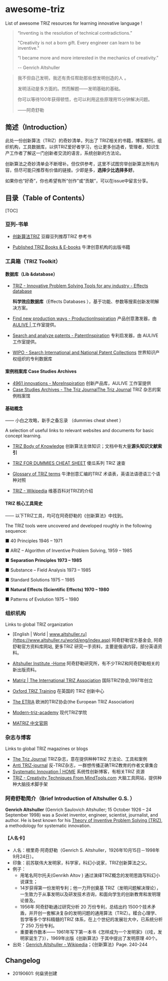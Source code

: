 # awesome-triz

List of awesome TRIZ resources for learning innovative language !



> “Inventing is the resolution of technical contradictions.”
>
> "Creativity is not a born gift. Every engineer can learn to be inventive."  
>
> “I became more and more interested in the mechanics of creativity.”
>
> -- Genrich Altshuller



> 我不但自己发明，我还有责任帮助那些想发明创造的人 。
>
> 发明活动是多方面的。然而解题——发明基础的基础。
>
> 你可以等待100年获得顿悟，也可以利用这些原理用15分钟解决问题。
>
> ——阿奇舒勒



## 简述（Introduction）

此处一份创新算法（TRIZ）的奇妙清单，列出了 TRIZ相关的书籍，博客期刊，组织机构，工具数据库，以供TRIZ爱好者学习，也让更多创造者，管理者，知识生产工作者了解这一门创新者交流的语言，系统创新的方法论。



创新算法之奇妙清单会不断增补。但仅供参考，这里不试图穷举创新算法所有内容，但尽可能只推荐有价值的链接。少即是多，**选择少比选择多好**。

如果你也“好奇”，你也希望有所“创作”或“贡献”，可以在issue中留言分享。



## 目录（Table of Contents）

[TOC]

### 豆列-书单

- [创新算法TRIZ](https://www.douban.com/doulist/114817820/) 豆瓣豆列推荐TRIZ 参考书

- [Published TRIZ Books & E-books](https://www.triz.co.uk/published-triz-books-ebooks) 牛津创意机构的出版书籍



### 工具箱（TRIZ Toolkit）

#### 数据库（Lib &database）

- [TRIZ - Innovative Problem Solving Tools for any industry - Effects database ](http://wbam2244.dns-systems.net/EDB/index.php)  

   **科学效应数据库**（Effects Databases ），基于功能、参数等搜索创新发明解决方案。

- [Find new production ways - ProductionInspiration](http://www.productioninspiration.com/) 产品创意激发器，由[AULIVE | ](http://www.aulive.com/) 工作室提供。

- [Search and analyze patents - PatentInspiration](http://www.patentinspiration.com/)  专利启发器，由 AULIVE 工作室提供。

- [WIPO - Search International and National Patent Collections](https://patentscope2.wipo.int/search/en/search.jsf) 世界知识产权组织的专利数据库



#### 案例档案库 Case Studies Archives 

- [4961 innovations - MoreInspiration](http://www.moreinspiration.com/Search) 创新产品库，AULIVE 工作室提供
- [Case Studies Archives - The Triz JournalThe Triz Journal](https://triz-journal.com/case-studies/) TRIZ 杂志的案例档案馆



#### 基础概念 

—— 小白之攻略，新手之备忘录  （dummies cheat sheet ）

A selection of useful links to relevant websites and documents for basic concept learning.



- [TRIZ Body of Knowledge](https://matriz.org/wp-content/uploads/2012/07/TRIZ-Body-of-Knowledge-final.pdf) 创新算法主体知识；文档中有大量**源头知识文献索引**

- [TRIZ FOR DUMMIES CHEAT SHEET](https://www.dummies.com/business/management/triz-for-dummies-cheat-sheet/) 傻瓜系列 TRIZ 速查
- [Glossary of TRIZ terms](https://cdn2.hubspot.net/hubfs/2211211/website%20PDF%20and%20Excel%20downloads/glossary_of_terms_gb_fr_de.pdf) 牛津创意汇编的TRIZ 术语表，英语法语德语三个语种对照
- [TRIZ - Wikipedia](https://en.wikipedia.org/wiki/TRIZ) 维基百科对TRIZ的介绍



#### TRIZ 核心工具简史

—— 以下TRIZ工具，均可在阿奇舒勒的《创新算法》中找到。

 The TRIZ tools were uncovered and developed roughly in the following sequence:

 ■ 40 Principles 1946 – 1971

 ■ ARIZ – Algorithm of Inventive Problem Solving, 1959 – 1985

 ■ **Separation Principles 1973 – 1985**

 ■ Substance – Field Analysis 1973 – 1985

 ■ Standard Solutions 1975 – 1985

 ■ **Natural Effects (Scientific Effects) 1970 – 1980**

 ■  Patterns of Evolution 1975 – 1980



### 组织机构

Links to global TRIZ organization

- [English | World | www.altshuller.ru](https://www.altshuller.ru/world/eng/index.asp)  阿奇舒勒官方基金会, 阿奇舒勒官方资料库网站, 更多TRIZ 研究一手资料，主要是俄语内容，部分英语资料。

- [Altshuller Institute -Home](https://www.aitriz.org/) 阿奇舒勒研究所，有不少TRIZ和阿奇舒勒相关的新出版资料。

- [Matriz | The International TRIZ Association](https://matriz.org/) 国际TRIZ协会,1997年创立
- [Oxford TRIZ Training](https://www.triz.co.uk/TRIZ-training)  在英国的 TRIZ 创新中心
- [ The ETRIA](http://etria.eu/portal/index.php)  欧洲的TRIZ协会(the European TRIZ Association)
- [Modern-triz-academy](http://www.modern-triz-academy.com/) 现代TRIZ学院
- [MATRIZ 中文官网](http://www.matrizchina.cn/) 



### 杂志与博客

Links to global TRIZ magazines or blogs

- [The Triz Journal](https://triz-journal.com/)  TRIZ杂志，意在提供种种TRIZ 方法论、工具和案例
- [Anti TRIZ-journal](http://www3.sympatico.ca/karasik/archive.html) 反-TRIZ杂志，一群想传播正确TRIZ教育的作者文章集合
- [Systematic Innovation | HOME](http://www.systematic-innovation.com/) 系统性创新博客，有相关TRIZ 资源
- [TRIZ - Creativity Techniques From MindTools.com](https://www.mindtools.com/pages/article/newCT_92.htm) 大脑工具网站，提供种种大脑技术脚手架



### 阿奇舒勒简介（Brief Introduction of Altshuller G.S. ）

**Genrich Altshuller** (Genrich Saulovich Altshuller; 15 October 1926 – 24 September 1998) was a Soviet inventor, engineer, scientist, journalist, and author. He is best known for his [Theory of Inventive Problem Solving (TRIZ)](https://www.toolshero.com/problem-solving/triz-method/), a methodology for systematic innovation.



#### 【人名卡】

- 人名：根里奇·阿奇舒勒（Genrich S. Altshuller，1926年10月15日－1998年 9月24日）。
- 印象：前苏联伟大发明家，科学家，科幻小说家，TRIZ创新算法之父。
- 例子：
  - 用笔名阿尔托夫(Genrikh Altov ) 通过演绎TRIZ概念的发明思路写科幻小说谋生；
  - 14岁获得第一份发明专利；他一力开创奠基 TRIZ（发明问题解决理论），一生致力于从事发明以及研发技术咨询，和面向学生的创新教育和发明理论普及。
  - 1956年 阿奇舒勒通过研究分析 20 万份专利，总结出约 1500个技术矛盾，并开创一套解决复杂的发明问题的通用算法（TRIZ）。糅合心理学、哲学等多个学科精髓的TRIZ 体系，在上个世纪的发展壮大中，已系统分析了 250 万份专利。 
  - 重要著作数本—— 1961年写下第一本书《怎样成为一个发明家》（《哇，发明家诞生了》），1969年出版《创新算法》于其中提出了发明原理 40个。
- 出处：[Genrich Altshuller - Wikipedia](https://en.wikipedia.org/wiki/Genrich_Altshuller)；《创新算法》Page. 240-244



## Changelog

- 20190601: 何燊贤创建

